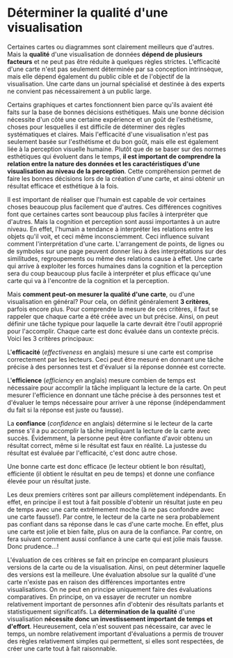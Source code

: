 # Déterminer la qualité d'une visualisation

Certaines cartes ou diagrammes sont clairement meilleurs que d'autres.
Mais la **qualité** d'une visualisation de données **dépend de plusieurs facteurs** et ne peut pas être réduite à quelques règles strictes. L'efficacité d'une carte n'est pas seulement déterminée par sa conception intrinsèque, mais elle dépend également du public cible et de l'objectif de la visualisation. Une carte dans un journal spécialisé et destinée à des experts ne convient pas nécessairement à un public large.

Certains graphiques et cartes fonctionnent bien parce qu'ils avaient été faits sur la base de bonnes décisions esthétiques. Mais une bonne décision nécessite d'un côté une certaine expérience et un goût de l'esthétisme, choses pour lesquelles il est difficile de déterminer des règles systématiques et claires. Mais l'efficacité d'une visualisation n'est pas seulement basée sur l'esthétisme et du bon goût, mais elle est également liée à la perception visuelle humaine. Plutôt que de se baser sur des normes esthétiques qui évoluent dans le temps, **il est important de comprendre la relation entre la nature des données et les caractéristiques d'une visualisation au niveau de la perception**. Cette compréhension permet de faire les bonnes décisions lors de la création d'une carte, et ainsi obtenir un résultat efficace et esthétique à la fois.

Il est important de réaliser que l'humain est capable de voir certaines choses beaucoup plus facilement que d'autres. Ces différences cognitives font que certaines cartes sont beaucoup plus faciles à interpréter que d'autres. Mais la cognition et perception sont aussi importantes à un autre niveau. En effet, l'humain a tendance à interpréter les relations entre les objets qu'il voit, et ceci même inconsciemment. Ceci influence suivant comment l'interprétation d'une carte. L'arrangement de points, de lignes ou de symboles sur une page peuvent donner lieu à des interprétations sur des similitudes, regroupements ou même des relations cause à effet. Une carte qui arrive à exploiter les forces humaines dans la cognition et la perception sera du coup beaucoup plus facile à interpréter et plus efficace qu'une carte qui va à l'encontre de la cognition et la perception.

Mais **comment peut-on mesurer la qualité d'une carte**, ou d'une visualisation en général? Pour cela, on définit généralement **3 critères**, parfois encore plus. Pour comprendre la mesure de ces critères, il faut se rappeler que chaque carte a été créée avec un but précise. Ainsi, on peut définir une tâche typique pour laquelle la carte devrait être l'outil approprié pour l'accomplir. Chaque carte est donc évaluée dans un contexte précis. Voici les 3 critères principaux:

L'**efficacité** (*effectiveness* en anglais) mesure si une carte est comprise correctement par les lecteurs. Ceci peut être mesuré en donnant une tâche précise à des personnes test et d'évaluer si la réponse donnée est correcte.

L'**efficience** (*efficiency* en anglais) mesure combien de temps est nécessaire pour accomplir la tâche impliquant la lecture de la carte. On peut mesurer l'efficience en donnant une tâche précise à des personnes test et d'évaluer le temps nécessaire pour arriver à une réponse (indépendamment du fait si la réponse est juste ou fausse).

La **confiance** (*confidence* en anglais) détermine si le lecteur de la carte pense s'il a pu accomplir la tâche impliquant la lecture de la carte avec succès. Évidemment, la personne peut être confiante d'avoir obtenu un résultat correct, même si le résultat est faux en réalité. La justesse du résultat est évaluée par l'efficacité, c'est donc autre chose.

Une bonne carte est donc efficace (le lecteur obtient le bon résultat), efficiente (il obtient le résultat en peu de temps) et donne une confiance élevée pour un résultat juste.

Les deux premiers critères sont par ailleurs complètement indépendants. En effet, en principe il est tout à fait possible d'obtenir un résultat juste en peu de temps avec une carte extrêmement moche (à ne pas confondre avec une carte fausse!). Par contre, le lecteur de la carte ne sera probablement pas confiant dans sa réponse dans le cas d'une carte moche. En effet, plus une carte est jolie et bien faite, plus on aura de la confiance. Par contre, on fera suivant comment aussi confiance à une carte qui est jolie mais fausse. Donc prudence…!

L'évaluation de ces critères se fait en principe en comparant plusieurs versions de la carte ou de la visualisation. Ainsi, on peut déterminer laquelle des versions est la meilleure. Une évaluation absolue sur la qualité d'une carte n'existe pas en raison des différences importantes entre visualisations. On ne peut en principe uniquement faire des évaluations comparatives. En principe, on va essayer de recruter un nombre relativement important de personnes afin d'obtenir des résultats parlants et statistiquement significatifs. La **détermination de la qualité** d'une visualisation **nécessite donc un investissement important de temps et d'effort**. Heureusement, cela n'est souvent pas nécessaire, car avec le temps, un nombre relativement important d'évaluations a permis de trouver des règles relativement simples qui permettent, si elles sont respectées, de créer une carte tout à fait raisonnable.
